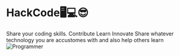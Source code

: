 # HackCode🖥💻😎
Share your coding skills. Contribute Learn Innovate 
Share whatever technology you are accustomes with and also help others learn
![Programmer](https://www.google.com/url?sa=i&url=https%3A%2F%2Fmedium.com%2Fswlh%2F10-things-every-programmer-should-know-26ba37cfcaf4&psig=AOvVaw33IzAgVyui5cQYx--_l08-&ust=1601557304261000&source=images&cd=vfe&ved=0CAIQjRxqFwoTCNiAioT4kOwCFQAAAAAdAAAAABAD)
